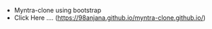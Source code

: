 * Myntra-clone  using bootstrap
* Click Here .... (https://98anjana.github.io/myntra-clone.github.io/)
